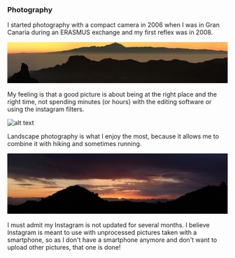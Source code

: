 ### Photography

I started photography with a compact camera in 2006 when I was in Gran Canaria during an ERASMUS exchange and my first reflex was in 2008.

![alt text](./Tenerife_panoramic.jpg "Tenerife Island at sunset")

My feeling is that a good picture is about being at the right place and the right time, not spending minutes (or hours) with the editing software or using the instagram filters.

![alt text](./calvi_panorama2.jpg "Calvi seen from the Revellata")

Landscape photography is what I enjoy the most, because it allows me to combine it with hiking and sometimes running.

![alt text](./Valleseco_sunrise.jpg "Early morning in Valleseco")

I must admit my Instagram is not updated for several months. I believe Instagram is meant to use with unprocessed pictures taken with a smartphone, so as I don't have a smartphone anymore and don't want to upload other pictures, that one is done!
